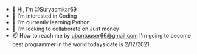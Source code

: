 - 👋 Hi, I’m @Suryaomkar69
- 👀 I’m interested in Coding 
- 🌱 I’m currently learning Python
- 💞️ I’m looking to collaborate on Just money
- 📫 How to reach me by ubuntuuser66@gmail.com
I'm going to become best programmer in the world todays date is 2/12/2021 
<!---
Suryaomkar69/Suryaomkar69 is a ✨ special ✨ repository because its `README.md` (this file) appears on your GitHub profile.
You can click the Preview link to take a look at your changes.
I'm going to become best programmer in the world todays date is 2/12/2021 
--->

